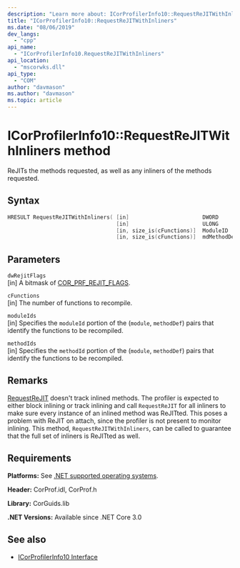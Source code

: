 ```yaml
---
description: "Learn more about: ICorProfilerInfo10::RequestReJITWithInliners Method"
title: "ICorProfilerInfo10::RequestReJITWithInliners"
ms.date: "08/06/2019"
dev_langs:
  - "cpp"
api_name:
  - "ICorProfilerInfo10.RequestReJITWithInliners"
api_location:
  - "mscorwks.dll"
api_type:
  - "COM"
author: "davmason"
ms.author: "davmason"
ms.topic: article
---
```

# ICorProfilerInfo10::RequestReJITWithInliners method

ReJITs the methods requested, as well as any inliners of the methods requested.

## Syntax

```cpp
HRESULT RequestReJITWithInliners( [in]                       DWORD       dwRejitFlags,
                                  [in]                       ULONG       cFunctions,
                                  [in, size_is(cFunctions)]  ModuleID    moduleIds[],
                                  [in, size_is(cFunctions)]  mdMethodDef methodIds[]);
```

## Parameters

`dwRejitFlags`\
[in] A bitmask of [COR_PRF_REJIT_FLAGS](cor-prf-rejit-flags-enumeration.md).

`cFunctions`\
[in] The number of functions to recompile.

`moduleIds`\
[in] Specifies the `moduleId` portion of the (`module`, `methodDef`) pairs that identify the functions to be recompiled.

`methodIds`\
[in] Specifies the `methodId` portion of the (`module`, `methodDef`) pairs that identify the functions to be recompiled.

## Remarks

[RequestReJIT](../../../framework/unmanaged-api/profiling/icorprofilerinfo4-requestrejit-method.md) doesn't track inlined methods. The profiler is expected to either block inlining or track inlining and call `RequestReJIT` for all inliners to make sure every instance of an inlined method was ReJITted. This poses a problem with ReJIT on attach, since the profiler is not present to monitor inlining. This method, `RequestReJITWithInliners`, can be called to guarantee that the full set of inliners is ReJITted as well.

## Requirements

**Platforms:** See [.NET supported operating systems](https://github.com/dotnet/core/blob/main/os-lifecycle-policy.md).

**Header:** CorProf.idl, CorProf.h

**Library:** CorGuids.lib

**.NET Versions:** Available since .NET Core 3.0

## See also

- [ICorProfilerInfo10 Interface](icorprofilerinfo10-interface.md)
